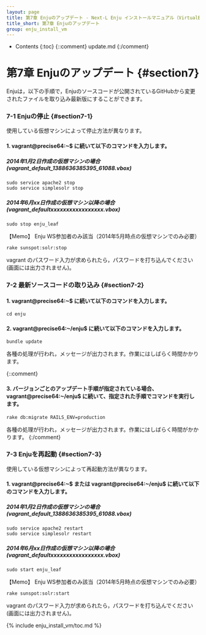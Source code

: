 ```yaml
---
layout: page
title: 第7章 Enjuのアップデート - Next-L Enju インストールマニュアル（VirtualBox編）
title_short: 第7章 Enjuのアップデート
group: enju_install_vm
---
```


* Contents
{:toc}
{::comment} update.md {:/comment}

第7章 Enjuのアップデート {#section7}
====================================

Enjuは，以下の手順で，Enjuのソースコードが公開されているGitHubから変更されたファイルを取り込み最新版にすることができます。

### 7-1 Enjuの停止 {#section7-1}

使用している仮想マシンによって停止方法が異なります。

#### 1. vagrant@precise64:~$ に続いて以下のコマンドを入力します。

##### 2014年1月2日作成の仮想マシンの場合 (vagrant_default_1388636385395_61088.vbox)

	sudo service apache2 stop
	sudo service simplesolr stop

##### 2014年6月xx日作成の仮想マシン以降の場合 (vagrant_defaultxxxxxxxxxxxxxxxxx.vbox)

	sudo stop enju_leaf

<div class="alert alert-info memo" markdown="1">
【Memo】 Enju WS参加者のみ該当（2014年5月時点の仮想マシンでのみ必要）

	rake sunspot:solr:stop

</div>

vagrant のパスワード入力が求められたら，パスワードを打ち込んでください(画面には出力されません)。

### 7-2 最新ソースコードの取り込み {#section7-2}

#### 1. vagrant@precise64:~$ に続いて以下のコマンドを入力します。

	cd enju

#### 2. vagrant@precise64:~/enju$ に続いて以下のコマンドを入力します。

	bundle update

各種の処理が行われ，メッセージが出力されます。作業にはしばらく時間かかります。

{::comment}
#### 3. バージョンごとのアップデート手順が指定されている場合、 vagrant@precise64:~/enju$ に続いて、指定された手順でコマンドを実行します。

	rake db:migrate RAILS_ENV=production

各種の処理が行われ，メッセージが出力されます。作業にはしばらく時間がかかります。
{:/comment}

### 7-3 Enjuを再起動 {#section7-3}

使用している仮想マシンによって再起動方法が異なります。

#### 1. vagrant@precise64:~$ または vagrant@precise64:~/enju$ に続いて以下のコマンドを入力します。

##### 2014年1月2日作成の仮想マシンの場合 (vagrant_default_1388636385395_61088.vbox)

	sudo service apache2 restart
	sudo service simplesolr restart

##### 2014年6月xx日作成の仮想マシン以降の場合 (vagrant_defaultxxxxxxxxxxxxxxxxx.vbox)

	sudo start enju_leaf

<div class="alert alert-info memo" markdown="1">
【Memo】 Enju WS参加者のみ該当（2014年5月時点の仮想マシンでのみ必要）

	rake sunspot:solr:start

</div>

vagrant のパスワード入力が求められたら，パスワードを打ち込んでください(画面には出力されません)。

{% include enju_install_vm/toc.md %}

